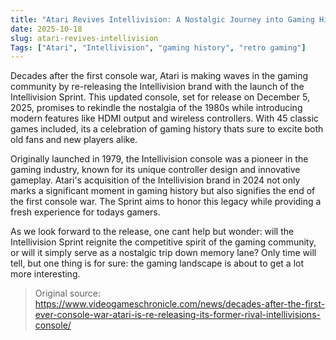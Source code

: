 ```yaml
---
title: "Atari Revives Intellivision: A Nostalgic Journey into Gaming History"
date: 2025-10-18
slug: atari-revives-intellivision
Tags: ["Atari", "Intellivision", "gaming history", "retro gaming"]
---
```

Decades after the first console war, Atari is making waves in the gaming community by re-releasing the Intellivision brand with the launch of the Intellivision Sprint. This updated console, set for release on December 5, 2025, promises to rekindle the nostalgia of the 1980s while introducing modern features like HDMI output and wireless controllers. With 45 classic games included, its a celebration of gaming history thats sure to excite both old fans and new players alike.

Originally launched in 1979, the Intellivision console was a pioneer in the gaming industry, known for its unique controller design and innovative gameplay. Atari's acquisition of the Intellivision brand in 2024 not only marks a significant moment in gaming history but also signifies the end of the first console war. The Sprint aims to honor this legacy while providing a fresh experience for todays gamers.

As we look forward to the release, one cant help but wonder: will the Intellivision Sprint reignite the competitive spirit of the gaming community, or will it simply serve as a nostalgic trip down memory lane? Only time will tell, but one thing is for sure: the gaming landscape is about to get a lot more interesting.

> Original source: https://www.videogameschronicle.com/news/decades-after-the-first-ever-console-war-atari-is-re-releasing-its-former-rival-intellivisions-console/